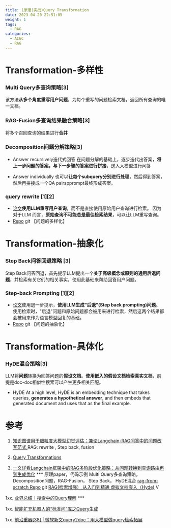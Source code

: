 ```yaml
---
title: (原理|实战)Query Transformation
date: 2023-04-20 22:51:05
weight: 1
tags:
  - RAG
categories: 
  - AIGC
  - RAG
---
```


<p></p>
<!-- more -->


# Transformation-多样性
### Multi Query多查询策略[3]
该方法**从多个角度重写用户问题**，为每个重写的问题检索文档，返回所有查询的唯一文档。

### RAG-Fusion多查询结果融合策略[3]
将多个召回查询的结果进行**合并**

### Decomposition问题分解策略[3]
+ Answer recursively迭代式回答
  在问题分解的基础上，逐步迭代出答案，**将上一步问题的答案，与下一步骤的答案进行拼接**，送入大模型进行问答

+ Answer individually
  也可以**让每个subquery分别进行处理**，然后得到答案，然后再拼接成一个QA pairspprompt最终形成答案。

### query rewrite [1][2]
+ [论文](https://arxiv.org/pdf/2305.14283.pdf)**使用LLM重写用户查询**，而不是直接使用原始用户查询进行检索。
因为对于LLM 而言，**原始查询不可能总是最佳检索结果**，可以让LLM重写查询。
+ [Repo](https://github.com/langchain-ai/langchain/blob/master/cookbook/rewrite.ipynb) git
【问题的多样化】


# Transformation-抽象化
### Step Back问答回退策略 [3]
Step Back问答回退，首先提示LLM提出一个**关于高级概念或原则的通用后退问题**，并检索有关它们的相关事实，使用此基础来帮助回答用户问题。

### Step-back Prompting [1][2]
+ [论文](https://arxiv.org/pdf/2310.06117.pdf)使用退一步提示，**使用LLM生成"后退"(Step back prompting)问题**。
使用检索时，"后退"问题和原始问题都会被用来进行检索，然后这两个结果都会被用来作为语言模型回复的基础。
+ [Repo](https://github.com/langchain-ai/langchain/blob/master/cookbook/stepback-qa.ipynb) git
【问题的抽象化】

# Transformation-具体化
### HyDE混合策略[3]
LLM将**问题**转换为回答问题的**假设文档**。**使用嵌入的假设文档检索真实文档**，前提是doc-doc相似性搜索可以产生更多相关匹配。

+ HyDE
At a high level, HyDE is an embedding technique that takes queries, **generates a hypothetical answer**, and then embeds that generated document and uses that as the final example.

# 参考
1. [知识图谱用于细粒度大模型幻觉评估：兼论Langchain-RAG问答中的问题改写范式 ](https://mp.weixin.qq.com/s?__biz=MzAxMjc3MjkyMg==&mid=2648406156&idx=1&sn=d91a4df105c4fc4c9523f7141bc1c24d)
    RAG:  rewrite , Step back, fusion 

2. [Query Transformations](https://blog.langchain.dev/query-transformations/)  

3. [一文详看Langchain框架中的RAG多阶段优化策略：从问题转换到查询路由再到生成优化](https://mp.weixin.qq.com/s/pK2BRLrWpEKKIPFhUtGvcg) ***   原理paper，代码示例
   Multi Query多查询策略， Decomposition问题，RAG-Fusion， Step Back， HyDE混合
   [rag-from-scratch Repo](https://github.com/langchain-ai/rag-from-scratch) git
   [RAG(检索增强） 从入门到精通 虚拟文档嵌入（Hyde)](https://www.bilibili.com/video/BV1Vx421U7a4/) V
   

1xx. [业界总结｜搜索中的Query理解](https://zhuanlan.zhihu.com/p/393914267) ***

1xx. [智能扩充机器人的“标准问”库之Query生成](https://zhuanlan.zhihu.com/p/149429784)

1xx. [前沿重器[38] | 微软新文query2doc：用大模型做query检索拓展](https://mp.weixin.qq.com/s?__biz=MzIzMzYwNzY2NQ==&mid=2247489295&idx=1&sn=fcb269e47dc27fcaf31201aa1c75dafb)
